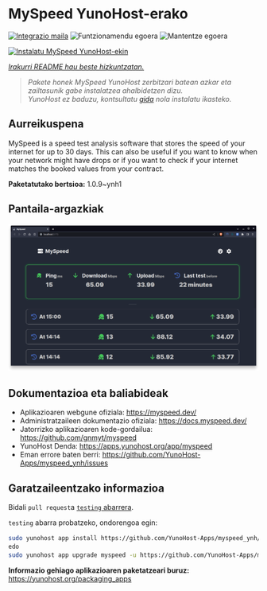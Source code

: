 <!--
Ohart ongi: README hau automatikoki sortu da <https://github.com/YunoHost/apps/tree/master/tools/readme_generator>ri esker
EZ editatu eskuz.
-->

# MySpeed YunoHost-erako

[![Integrazio maila](https://apps.yunohost.org/badge/integration/myspeed)](https://ci-apps.yunohost.org/ci/apps/myspeed/)
![Funtzionamendu egoera](https://apps.yunohost.org/badge/state/myspeed)
![Mantentze egoera](https://apps.yunohost.org/badge/maintained/myspeed)

[![Instalatu MySpeed YunoHost-ekin](https://install-app.yunohost.org/install-with-yunohost.svg)](https://install-app.yunohost.org/?app=myspeed)

*[Irakurri README hau beste hizkuntzatan.](./ALL_README.md)*

> *Pakete honek MySpeed YunoHost zerbitzari batean azkar eta zailtasunik gabe instalatzea ahalbidetzen dizu.*  
> *YunoHost ez baduzu, kontsultatu [gida](https://yunohost.org/install) nola instalatu ikasteko.*

## Aurreikuspena

MySpeed is a speed test analysis software that stores the speed of your internet for up to 30 days. This can also be useful if you want to know when your network might have drops or if you want to check if your internet matches the booked values from your contract.



**Paketatutako bertsioa:** 1.0.9~ynh1

## Pantaila-argazkiak

![MySpeed(r)en pantaila-argazkia](./doc/screenshots/screenshot.png)

## Dokumentazioa eta baliabideak

- Aplikazioaren webgune ofiziala: <https://myspeed.dev/>
- Administratzaileen dokumentazio ofiziala: <https://docs.myspeed.dev/>
- Jatorrizko aplikazioaren kode-gordailua: <https://github.com/gnmyt/myspeed>
- YunoHost Denda: <https://apps.yunohost.org/app/myspeed>
- Eman errore baten berri: <https://github.com/YunoHost-Apps/myspeed_ynh/issues>

## Garatzaileentzako informazioa

Bidali `pull request`a [`testing` abarrera](https://github.com/YunoHost-Apps/myspeed_ynh/tree/testing).

`testing` abarra probatzeko, ondorengoa egin:

```bash
sudo yunohost app install https://github.com/YunoHost-Apps/myspeed_ynh/tree/testing --debug
edo
sudo yunohost app upgrade myspeed -u https://github.com/YunoHost-Apps/myspeed_ynh/tree/testing --debug
```

**Informazio gehiago aplikazioaren paketatzeari buruz:** <https://yunohost.org/packaging_apps>
